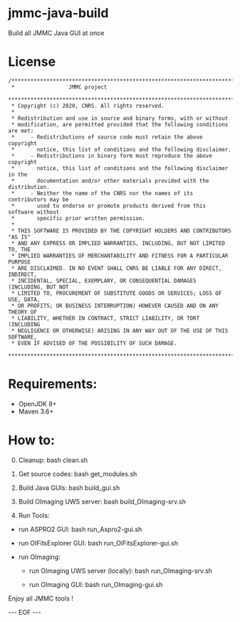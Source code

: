 # jmmc-java-build
Build all JMMC Java GUI at once


# License
```
/*******************************************************************************
 *                 JMMC project
 *******************************************************************************
 * Copyright (c) 2020, CNRS. All rights reserved.
 *
 * Redistribution and use in source and binary forms, with or without
 * modification, are permitted provided that the following conditions are met:
 *     - Redistributions of source code must retain the above copyright
 *       notice, this list of conditions and the following disclaimer.
 *     - Redistributions in binary form must reproduce the above copyright
 *       notice, this list of conditions and the following disclaimer in the
 *       documentation and/or other materials provided with the distribution.
 *     - Neither the name of the CNRS nor the names of its contributors may be
 *       used to endorse or promote products derived from this software without
 *       specific prior written permission.
 *
 * THIS SOFTWARE IS PROVIDED BY THE COPYRIGHT HOLDERS AND CONTRIBUTORS "AS IS"
 * AND ANY EXPRESS OR IMPLIED WARRANTIES, INCLUDING, BUT NOT LIMITED TO, THE
 * IMPLIED WARRANTIES OF MERCHANTABILITY AND FITNESS FOR A PARTICULAR PURPOSE
 * ARE DISCLAIMED. IN NO EVENT SHALL CNRS BE LIABLE FOR ANY DIRECT, INDIRECT,
 * INCIDENTAL, SPECIAL, EXEMPLARY, OR CONSEQUENTIAL DAMAGES (INCLUDING, BUT NOT
 * LIMITED TO, PROCUREMENT OF SUBSTITUTE GOODS OR SERVICES; LOSS OF USE, DATA,
 * OR PROFITS; OR BUSINESS INTERRUPTION) HOWEVER CAUSED AND ON ANY THEORY OF
 * LIABILITY, WHETHER IN CONTRACT, STRICT LIABILITY, OR TORT (INCLUDING
 * NEGLIGENCE OR OTHERWISE) ARISING IN ANY WAY OUT OF THE USE OF THIS SOFTWARE,
 * EVEN IF ADVISED OF THE POSSIBILITY OF SUCH DAMAGE.
 ******************************************************************************/
 ```


# Requirements:
- OpenJDK 8+
- Maven 3.6+


# How to:

0. Cleanup:
bash clean.sh


1. Get source codes:
bash get_modules.sh


2. Build Java GUIs:
bash build_gui.sh


3. Build OImaging UWS server:
bash build_OImaging-srv.sh


4. Run Tools:
- run ASPRO2 GUI:
bash run_Aspro2-gui.sh

- run OIFitsExplorer GUI:
bash run_OIFitsExplorer-gui.sh

- run OImaging:
    - run OImaging UWS server (locally):
    bash run_OImaging-srv.sh

    - run OImaging GUI:
    bash run_OImaging-gui.sh



Enjoy all JMMC tools !

--- EOF ---

